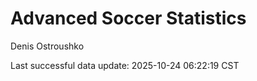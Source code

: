 # Advanced Soccer Statistics
Denis Ostroushko

<!-- gfm -->

Last successful data update: 2025-10-24 06:22:19 CST
